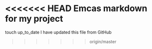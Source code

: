 <<<<<<< HEAD
Emcas markdown for my project
=======
touch up_to_date
I have updated this file from GitHub
>>>>>>> origin/master
